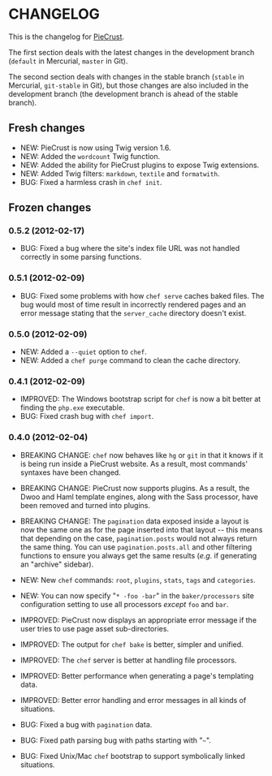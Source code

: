 
CHANGELOG
=========

This is the changelog for [PieCrust][].

The first section deals with the latest changes in the development branch
(`default` in Mercurial, `master` in Git).

The second section deals with changes in the stable branch (`stable` in
Mercurial, `git-stable` in Git), but those changes are also included in the
development branch (the development branch is ahead of the stable branch).


Fresh changes
-------------

* NEW: PieCrust is now using Twig version 1.6.
* NEW: Added the `wordcount` Twig function.
* NEW: Added the ability for PieCrust plugins to expose Twig extensions.
* NEW: Added Twig filters: `markdown`, `textile` and `formatwith`.
* BUG: Fixed a harmless crash in `chef init`.



Frozen changes
--------------

### 0.5.2 (2012-02-17)

* BUG: Fixed a bug where the site's index file URL was not handled correctly in
  some parsing functions.

### 0.5.1 (2012-02-09)

* BUG: Fixed some problems with how `chef serve` caches baked files. The bug
  would most of time result in incorrectly rendered pages and an error message
  stating that the `server_cache` directory doesn't exist.

### 0.5.0 (2012-02-09)

* NEW: Added a `--quiet` option to `chef`.
* NEW: Added a `chef purge` command to clean the cache directory.

### 0.4.1 (2012-02-09)

* IMPROVED: The Windows bootstrap script for `chef` is now a bit better at
  finding the `php.exe` executable.
* BUG: Fixed crash bug with `chef import`.

### 0.4.0 (2012-02-04)

* BREAKING CHANGE: `chef` now behaves like `hg` or `git` in that it knows if it
  is being run inside a PieCrust website. As a result, most commands' syntaxes
  have been changed.
* BREAKING CHANGE: PieCrust now supports plugins. As a result, the Dwoo and Haml
  template engines, along with the Sass processor, have been removed and turned
  into plugins.
* BREAKING CHANGE: The `pagination` data exposed inside a layout is now the same
  one as for the page inserted into that layout -- this means that depending on
  the case, `pagination.posts` would not always return the same thing. You can
  use `pagination.posts.all` and other filtering functions to ensure you always
  get the same results (_e.g._ if generating an "archive" sidebar).
* NEW: New `chef` commands: `root`, `plugins`, `stats`, `tags` and `categories`.
* NEW: You can now specify "`* -foo -bar`" in the `baker/processors` site
  configuration setting to use all processors _except_ `foo` and `bar`.
* IMPROVED: PieCrust now displays an appropriate error message if the user tries
  to use page asset sub-directories.
* IMPROVED: The output for `chef bake` is better, simpler and unified.
* IMPROVED: The `chef` server is better at handling file processors.
* IMPROVED: Better performance when generating a page's templating data.
* IMPROVED: Better error handling and error messages in all kinds of situations.
* BUG: Fixed a bug with `pagination` data.
* BUG: Fixed path parsing bug with paths starting with "`~`".
* BUG: Fixed Unix/Mac `chef` bootstrap to support symbolically linked
  situations.







  [piecrust]: http://bolt80.com/piecrust/

